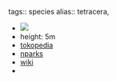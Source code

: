 tags:: species
alias:: tetracera,

- ![](https://peach-geographical-bat-397.mypinata.cloud/ipfs/QmYk3cQtdtWtDJ3eNXBmKgWg15z4WyPTTKhFcn5NWtZAeu)
- height: 5m
- [tokopedia](https://www.tokopedia.com/javacrouse/daun-mempelas-segar-langsung-petik-tetracera-indica-daun-mampelas-250-gram?extParam=ivf%3Dfalse%26src%3Dsearch)
- [nparks](https://www.nparks.gov.sg/florafaunaweb/flora/1/5/1516)
- [wiki](https://en.wikipedia.org/wiki/Tetracera)
-